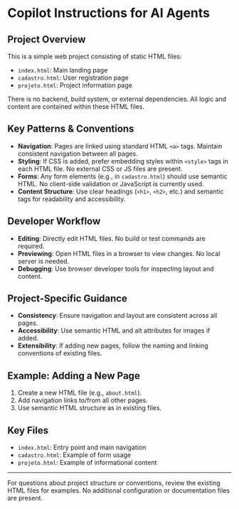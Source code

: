 # Copilot Instructions for AI Agents

## Project Overview
This is a simple web project consisting of static HTML files:
- `index.html`: Main landing page
- `cadastro.html`: User registration page
- `projeto.html`: Project information page

There is no backend, build system, or external dependencies. All logic and content are contained within these HTML files.

## Key Patterns & Conventions
- **Navigation**: Pages are linked using standard HTML `<a>` tags. Maintain consistent navigation between all pages.
- **Styling**: If CSS is added, prefer embedding styles within `<style>` tags in each HTML file. No external CSS or JS files are present.
- **Forms**: Any form elements (e.g., in `cadastro.html`) should use semantic HTML. No client-side validation or JavaScript is currently used.
- **Content Structure**: Use clear headings (`<h1>`, `<h2>`, etc.) and semantic tags for readability and accessibility.

## Developer Workflow
- **Editing**: Directly edit HTML files. No build or test commands are required.
- **Previewing**: Open HTML files in a browser to view changes. No local server is needed.
- **Debugging**: Use browser developer tools for inspecting layout and content.

## Project-Specific Guidance
- **Consistency**: Ensure navigation and layout are consistent across all pages.
- **Accessibility**: Use semantic HTML and alt attributes for images if added.
- **Extensibility**: If adding new pages, follow the naming and linking conventions of existing files.

## Example: Adding a New Page
1. Create a new HTML file (e.g., `about.html`).
2. Add navigation links to/from all other pages.
3. Use semantic HTML structure as in existing files.

## Key Files
- `index.html`: Entry point and main navigation
- `cadastro.html`: Example of form usage
- `projeto.html`: Example of informational content

---
For questions about project structure or conventions, review the existing HTML files for examples. No additional configuration or documentation files are present.
